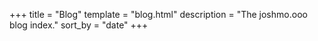 +++
title = "Blog"
template = "blog.html"
description = "The joshmo.ooo blog index."
sort_by = "date"
+++
